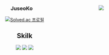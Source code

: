 <div align="center">
  <img align="right" src="https://github-readme-stats.vercel.app/api/top-langs/?username=JuseoKo&theme=dracula&exclude_repo=clone-web-scrapper,clone-zoom&hide=Procfile&layout=compact&langs_count=8"/>

  
  ### JuseoKo 
  
  [![Solved.ac
  프로필](http://mazassumnida.wtf/api/mini/generate_badge?boj=백준아이디)](https://solved.ac/mariat1717)
  ## Skilk
  <img src="https://img.shields.io/badge/Django-092E20?&logo=Django&logoColor=white">
  <img src="https://img.shields.io/badge/Fastapi-009688?&logo=FastAPI&logoColor=white">
  <img src="https://img.shields.io/badge/Keras-D00000?&logo=Keras&logoColor=white">
<!--  기본 <img src="https://img.shields.io/badge/넣을 글씨-색상값?&logo=뱃지이름&logoColor=white">  -->
<!-- https://simpleicons.org/?q=html -->
</div>


